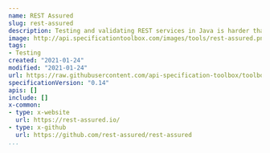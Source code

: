```yaml
---
name: REST Assured
slug: rest-assured
description: Testing and validating REST services in Java is harder than in dynamic languages such as Ruby and Groovy. REST Assured brings the simplicity of using these languages into the Java domain.
image: http://api.specificationtoolbox.com/images/tools/rest-assured.png
tags:
- Testing
created: "2021-01-24"
modified: "2021-01-24"
url: https://raw.githubusercontent.com/api-specification-toolbox/toolbox/main/_tools/rest-assured.md
specificationVersion: "0.14"
apis: []
include: []
x-common:
- type: x-website
  url: https://rest-assured.io/
- type: x-github
  url: https://github.com/rest-assured/rest-assured
...
```

